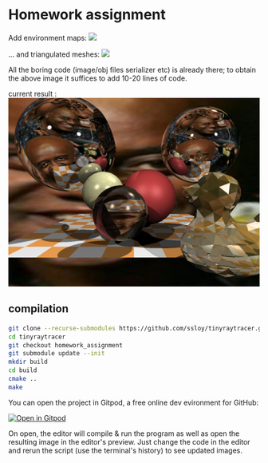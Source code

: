 # Homework assignment

Add environment maps:
![](https://raw.githubusercontent.com/ssloy/tinyraytracer/homework_assignment/out-envmap.jpg)

... and triangulated meshes:
![](https://raw.githubusercontent.com/ssloy/tinyraytracer/homework_assignment/out-envmap-duck.jpg)

All the boring code (image/obj files serializer etc) is already there; to obtain the above image it suffices to add 10-20 lines of code.

current result : 
![](https://raw.githubusercontent.com/Braquemarok/tinyraytracer_Kohler_Martinetto/main/out.jpg?token=GHSAT0AAAAAABRJQPSMNHRGQFDGYYGL7KGGYQPX3CQ)

## compilation
```sh
git clone --recurse-submodules https://github.com/ssloy/tinyraytracer.git
cd tinyraytracer
git checkout homework_assignment
git submodule update --init
mkdir build
cd build
cmake ..  
make
```
You can open the project in Gitpod, a free online dev evironment for GitHub:

[![Open in Gitpod](https://gitpod.io/button/open-in-gitpod.svg)](https://gitpod.io/#https://github.com/ssloy/tinyraytracer/tree/homework_assignment)

On open, the editor will compile & run the program as well as open the resulting image in the editor's preview.
Just change the code in the editor and rerun the script (use the terminal's history) to see updated images.
